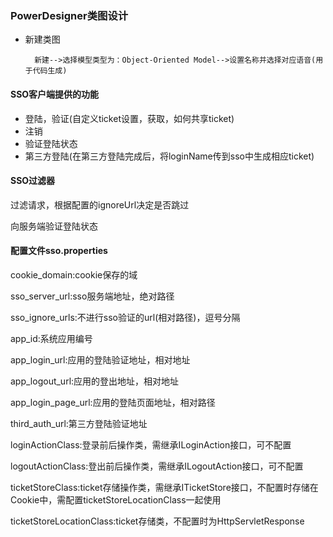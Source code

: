 ### PowerDesigner类图设计

- 新建类图

		新建-->选择模型类型为：Object-Oriented Model-->设置名称并选择对应语音(用于代码生成)

#### SSO客户端提供的功能

- 登陆，验证(自定义ticket设置，获取，如何共享ticket)
- 注销
- 验证登陆状态
- 第三方登陆(在第三方登陆完成后，将loginName传到sso中生成相应ticket)


#### SSO过滤器

过滤请求，根据配置的ignoreUrl决定是否跳过

向服务端验证登陆状态

#### 配置文件sso.properties

cookie_domain:cookie保存的域

sso_server_url:sso服务端地址，绝对路径

sso_ignore_urls:不进行sso验证的url(相对路径)，逗号分隔

app_id:系统应用编号

app_login_url:应用的登陆验证地址，相对地址

app_logout_url:应用的登出地址，相对地址

app_login_page_url:应用的登陆页面地址，相对路径

third_auth_url:第三方登陆验证地址

loginActionClass:登录前后操作类，需继承ILoginAction接口，可不配置

logoutActionClass:登出前后操作类，需继承ILogoutAction接口，可不配置

ticketStoreClass:ticket存储操作类，需继承ITicketStore接口，不配置时存储在Cookie中，需配置ticketStoreLocationClass一起使用

ticketStoreLocationClass:ticket存储类，不配置时为HttpServletResponse















